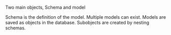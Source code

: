 Two main objects, Schema and model

Schema is the definition of the model. Multiple models can exist. Models are saved as objects in the database. Subobjects are created by nesting schemas.